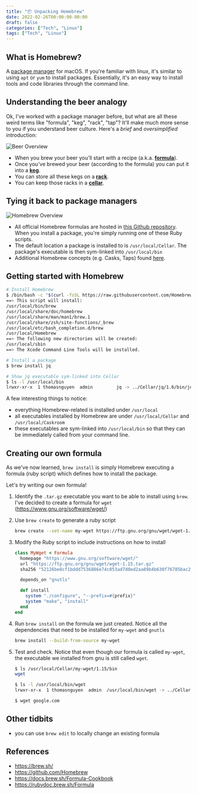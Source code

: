 ```yaml
---
title: "📦 Unpacking Homebrew"
date: 2022-02-26T00:00:00-00:00
draft: false
categories: ["Tech", "Linux"]
tags: ["Tech", "Linux"]
---
```


## What is Homebrew?

A [package manager](https://en.wikipedia.org/wiki/Package_manager) for macOS. If you're familiar with linux, it's similar to using `apt` or `yum` to install packages. Essentially, it's an easy way to install tools and code libraries through the command line.

## Understanding the beer analogy

Ok, I've worked with a package manager before, but what are all these weird terms like "formula", "keg", "rack", "tap"? It'll make much more sense to you if you understand beer culture. Here's a *brief* and *oversimplified* introduction:

![Beer Overview](/images/homebrew-1.png)

- When you brew your beer you'll start with a recipe (a.k.a. [**formula**](https://en.wikipedia.org/wiki/Beer#Ingredients)).
- Once you've brewed your beer (according to the formula) you can put it into a [**keg**](https://en.wikipedia.org/wiki/Keg).
- You can store all these kegs on a [**rack**](https://assets.katomcdn.com/q_auto,f_auto/products/098/098-31842TT7/098-31842tt7.jpg).
- You can keep those racks in a [**cellar**](https://hamillmachine.ca/wp-content/uploads/2017/07/modular-keg-racks.jpg).

## Tying it back to package managers

![Homebrew Overview](/images/homebrew-2.png)

- All official Homebrew formulas are hosted in [this Github repository](https://github.com/Homebrew/homebrew-core). When you install a package, you're simply running one of these Ruby scripts.
- The default location a package is installed to is `/usr/local/Cellar`. The package's executable is then sym-linked into `/usr/local/bin`
- Additional Homebrew concepts (e.g. Casks, Taps) found [here](https://docs.brew.sh/Formula-Cookbook).

## Getting started with Homebrew

```bash
# Install Homebrew
$ /bin/bash -c "$(curl -fsSL https://raw.githubusercontent.com/Homebrew/install/HEAD/install.sh)"
==> This script will install:
/usr/local/bin/brew
/usr/local/share/doc/homebrew
/usr/local/share/man/man1/brew.1
/usr/local/share/zsh/site-functions/_brew
/usr/local/etc/bash_completion.d/brew
/usr/local/Homebrew
==> The following new directories will be created:
/usr/local/sbin
==> The Xcode Command Line Tools will be installed.

# Install a package
$ brew install jq

# Show jq executable sym-linked into Cellar
$ ls -l /usr/local/bin
lrwxr-xr-x  1 thomasnguyen  admin         jq -> ../Cellar/jq/1.6/bin/jq
```

A few interesting things to notice:

- everything Homebrew-related is installed under `/usr/local`
- all executables installed by Homebrew are under `/usr/local/Cellar` and `/usr/local/Caskroom`
- these executables are sym-linked into `/usr/local/bin` so that they can be immediately called from your command line.

## Creating our own formula

As we've now learned, `brew install` is simply Homebrew executing a formula (ruby script) which defines how to install the package.

Let's try writing our own formula!

1. Identify the `.tar.gz` executable you want to be able to install using `brew`. I've decided to create a formula for `wget` (<https://www.gnu.org/software/wget/>)

2. Use `brew create` to generate a ruby script

    ```bash
    brew create --set-name my-wget https://ftp.gnu.org/gnu/wget/wget-1.15.tar.gz
    ```

3. Modify the Ruby script to include instructions on how to install

    ```ruby
    class MyWget < Formula
      homepage "https://www.gnu.org/software/wget/"
      url "https://ftp.gnu.org/gnu/wget/wget-1.15.tar.gz"
      sha256 "52126be8cf1bddd7536886e74c053ad7d0ed2aa89b4b630f76785bac21695fcd"

      depends_on "gnutls"

      def install
        system "./configure", "--prefix=#{prefix}"
        system "make", "install"
      end
    end
    ```

4. Run `brew install` on the formula we just created. Notice all the dependencies that need to be installed for `my-wget` and `gnutls`

    ```bash
    brew install --build-from-source my-wget
    ```

5. Test and check. Notice that even though our formula is called `my-wget`, the executable we installed from gnu is still called `wget`.

    ```bash
    $ ls /usr/local/Cellar/my-wget/1.15/bin
    wget

    $ ls -l /usr/local/bin/wget
    lrwxr-xr-x  1 thomasnguyen  admin  /usr/local/bin/wget -> ../Cellar/my-wget/1.15/bin/wget

    $ wget google.com
    ```

## Other tidbits

- you can use `brew edit` to locally change an existing formula

## References

- <https://brew.sh/>
- <https://github.com/Homebrew>
- <https://docs.brew.sh/Formula-Cookbook>
- <https://rubydoc.brew.sh/Formula>
